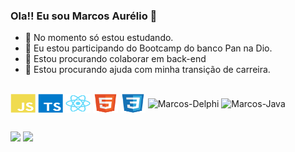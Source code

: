 ### Ola!! Eu sou Marcos Aurélio 👋

- 🔭 No momento só estou estudando.
- 🌱 Eu estou participando do Bootcamp do banco Pan na Dio.
- 👯 Estou procurando colaborar em back-end
- 🤔 Estou procurando ajuda com minha transição de carreira.

<div style="display: inline_block"><br>
  <img align="center" alt="Marcos-Js" height="30" width="40" src="https://raw.githubusercontent.com/devicons/devicon/master/icons/javascript/javascript-plain.svg">
  <img align="center" alt="Marcos-Ts" height="30" width="40" src="https://raw.githubusercontent.com/devicons/devicon/master/icons/typescript/typescript-plain.svg">
  <img align="center" alt="Marcos-React" height="30" width="40" src="https://raw.githubusercontent.com/devicons/devicon/master/icons/react/react-original.svg">
  <img align="center" alt="Marcos-HTML" height="30" width="40" src="https://raw.githubusercontent.com/devicons/devicon/master/icons/html5/html5-original.svg">
  <img align="center" alt="Marcos-CSS" height="30" width="40" src="https://raw.githubusercontent.com/devicons/devicon/master/icons/css3/css3-original.svg">
  <img align="center" alt="Marcos-Delphi" height="30" width="40" src="https://img.icons8.com/officel/1x/delphi-ide.png">
  <img align="center" alt="Marcos-Java" height="30" width="40" src="https://cdn-icons-png.flaticon.com/128/226/226777.png">  
</div>

##
 
<div> 
 <a href = "mailto:aurelioleonel@gmail.com"><img src="https://img.shields.io/badge/-Gmail-%23333?style=for-the-badge&logo=gmail&logoColor=white" target="_blank"></a>
  <a href="https://www.linkedin.com/in/aurelioleonel/" target="_blank"><img src="https://img.shields.io/badge/-LinkedIn-%230077B5?style=for-the-badge&logo=linkedin&logoColor=white" target="_blank"></a> 
  
</div>
